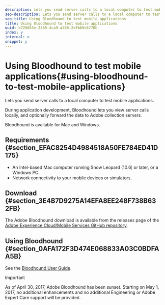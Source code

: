 ```yaml
---
description: Lets you send server calls to a local computer to test mobile applications.
seo-description: Lets you send server calls to a local computer to test mobile applications.
seo-title: Using Bloodhound to test mobile applications
title: Using Bloodhound to test mobile applications
uuid: b729d55e-2265-4ca9-a286-2efbb9c6776b
index: y
internal: n
snippet: y
---
```


# Using Bloodhound to test mobile applications{#using-bloodhound-to-test-mobile-applications}

Lets you send server calls to a local computer to test mobile applications.

 During application development, Bloodhound lets you view server calls locally, and optionally forward the data to Adobe collection servers.

Bloodhound is available for Mac and Windows.

## Requirements {#section_EFAC8254D4984518A50FE784ED41D175}

* An Intel-based Mac computer running Snow Leopard (10.6) or later, or a Windows PC. 
* Network connectivity to your mobile devices or simulators.

## Download {#section_3E4B7D9275A14EFA8EE248F738B632FB}

The Adobe Bloodhound download is available from the releases page of the [Adobe Experience Cloud/Mobile Services GitHub repository](https://github.com/Adobe-Marketing-Cloud/mobile-services/releases).

## Using Bloodhound {#section_0AFA172F3D474E068833A03C0BDFAA5B}

See the [Bloodhound User Guide](https://microsite.omniture.com/t2/help/en_US/sc/appmeasurement/qa/).

>[!IMPORTANT]
>
>As of April 30, 2017, Adobe Bloodhound has been sunset. Starting on May 1, 2017, no additional enhancements and no additional Engineering or Adobe Expert Care support will be provided.

